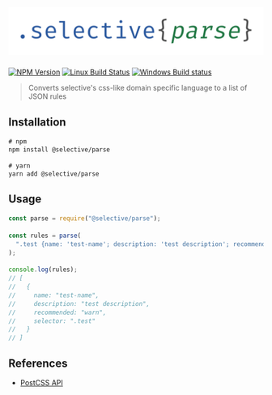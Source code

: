 # ![selective parse](docs/selective-parse.png)

[![NPM Version](https://img.shields.io/npm/v/@selective/parse.svg)](https://www.npmjs.com/package/@selective/parse)
[![Linux Build Status](https://travis-ci.org/ChristianMurphy/selective.svg?branch=master)](https://travis-ci.org/ChristianMurphy/selective)
[![Windows Build status](https://ci.appveyor.com/api/projects/status/5vcbepc478hkyt2f/branch/master?svg=true)](https://ci.appveyor.com/project/ChristianMurphy/selective/branch/master)

> Converts selective's css-like domain specific language to a list of JSON rules

## Installation

```shell
# npm
npm install @selective/parse

# yarn
yarn add @selective/parse
```

## Usage

<!-- eslint-disable no-console -->

```javascript
const parse = require("@selective/parse");

const rules = parse(
  ".test {name: 'test-name'; description: 'test description'; recommended: warn}"
);

console.log(rules);
// [
//   {
//     name: "test-name",
//     description: "test description",
//     recommended: "warn",
//     selector: ".test"
//   }
// ]
```

## References

- [PostCSS API](https://api.postcss.org/)

